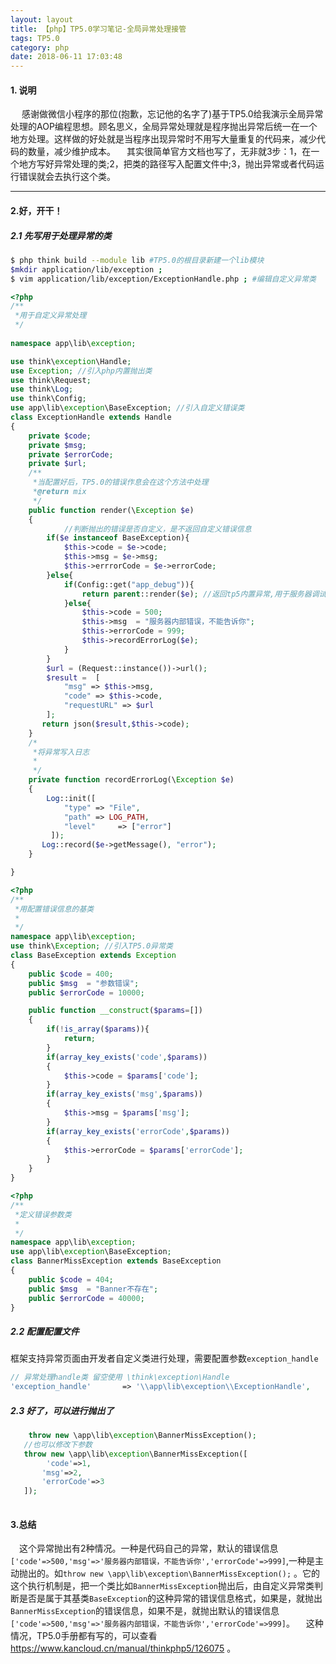 ```yaml
---
layout: layout
title: 【php】TP5.0学习笔记-全局异常处理接管
tags: TP5.0
category: php
date: 2018-06-11 17:03:48
---
```

#### 1. 说明
&emsp; 感谢做微信小程序的那位(抱歉，忘记他的名字了)基于TP5.0给我演示全局异常处理的AOP编程思想。顾名思义，全局异常处理就是程序抛出异常后统一在一个地方处理。这样做的好处就是当程序出现异常时不用写大量重复的代码来，减少代码的数量，减少维护成本。
&emsp;其实很简单官方文档也写了，无非就3步：1，在一个地方写好异常处理的类;2，把类的路径写入配置文件中;3，抛出异常或者代码运行错误就会去执行这个类。
<!--more-->

-----

#### 2.好，开干！ 
##### 2.1 先写用于处理异常的类
``` bash
$ php think build --module lib #TP5.0的根目录新建一个lib模块
$mkdir application/lib/exception ; 
$ vim application/lib/exception/ExceptionHandle.php ; #编辑自定义异常类
```
``` php
<?php
/**
 *用于自定义异常处理
 */
 
namespace app\lib\exception;

use think\exception\Handle;
use Exception; //引入php内置抛出类
use think\Request;
use think\Log;
use think\Config;
use app\lib\exception\BaseException; //引入自定义错误类
class ExceptionHandle extends Handle
{
    private $code;
    private $msg;
    private $errorCode;
    private $url;
    /**
     *当配置好后，TP5.0的错误作息会在这个方法中处理
     *@return mix
     */
    public function render(\Exception $e) 
    {
    		//判断抛出的错误是否自定义，是不返回自定义错误信息
        if($e instanceof BaseException){ 
            $this->code = $e->code;
            $this->msg = $e->msg;
            $this->errrorCode = $e->errorCode;
        }else{
            if(Config::get("app_debug")){
                return parent::render($e); //返回tp5内置异常,用于服务器调试用。
            }else{
                $this->code = 500;
                $this->msg  = "服务器内部错误，不能告诉你";
                $this->errorCode = 999;
                $this->recordErrorLog($e);
            }
        }
        $url = (Request::instance())->url();
        $result =  [
            "msg" => $this->msg,
            "code" => $this->code,
            "requestURL" => $url
        ];
       return json($result,$this->code);
    }
    /*
     *将异常写入日志
     *
     */
    private function recordErrorLog(\Exception $e)
    {
        Log::init([
            "type" => "File",
            "path" => LOG_PATH,
            "level"     => ["error"]
         ]);
       Log::record($e->getMessage(), "error");
    }

}

```
``` php
<?php
/**
 *用配置错误信息的基类
 *
 */
namespace app\lib\exception;
use think\Exception; //引入TP5.0异常类
class BaseException extends Exception
{
    public $code = 400;
    public $msg  = "参数错误";
    public $errorCode = 10000;

    public function __construct($params=[])
    {
        if(!is_array($params)){
            return;
        }
        if(array_key_exists('code',$params))
        {
            $this->code = $params['code'];
        }
        if(array_key_exists('msg',$params))
        {
            $this->msg = $params['msg'];
        }
        if(array_key_exists('errorCode',$params))
        {
            $this->errorCode = $params['errorCode'];
        }
    }
}

```
``` php
<?php
/**
 *定义错误参数类
 *
 */
namespace app\lib\exception;
use app\lib\exception\BaseException;
class BannerMissException extends BaseException
{
    public $code = 404;
    public $msg  = "Banner不存在";
    public $errorCode = 40000;
}

```
##### 2.2 配置配置文件
框架支持异常页面由开发者自定义类进行处理，需要配置参数`exception_handle`
``` php
// 异常处理handle类 留空使用 \think\exception\Handle
'exception_handle'       => '\\app\lib\exception\\ExceptionHandle',

```

##### 2.3 好了，可以进行抛出了
``` php
	throw new \app\lib\exception\BannerMissException();
   //也可以修改下参数
   throw new \app\lib\exception\BannerMissException([
   		'code'=>1,
       'msg'=>2,
       'errorCode'=>3
   ]);
   
```

#### 3.总结
&emsp;这个异常抛出有2种情况。一种是代码自己的异常，默认的错误信息`['code'=>500,'msg'=>'服务器内部错误，不能告诉你','errorCode'=>999]`,一种是主动抛出的。如`throw new \app\lib\exception\BannerMissException();` 。它的这个执行机制是，把一个类比如`BannerMissException`抛出后，由自定义异常类判断是否是属于其基类`BaseException`的这种异常的错误信息格式，如果是，就抛出`BannerMissException`的错误信息，如果不是，就抛出默认的错误信息`['code'=>500,'msg'=>'服务器内部错误，不能告诉你','errorCode'=>999]`。
&emsp;这种情况，TP5.0手册都有写的，可以查看 https://www.kancloud.cn/manual/thinkphp5/126075 。

